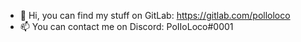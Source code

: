- 👋 Hi, you can find my stuff on GitLab: https://gitlab.com/polloloco
- 📫 You can contact me on Discord: PoIIoLoco#0001

<!---
p0lloloco/p0lloloco is a ✨ special ✨ repository because its `README.md` (this file) appears on your GitHub profile.
You can click the Preview link to take a look at your changes.
--->
